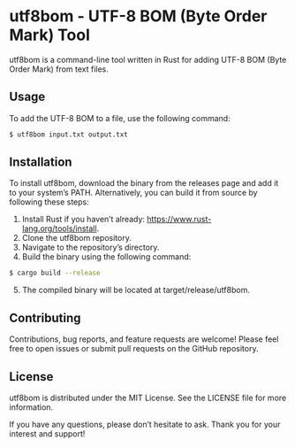 # utf8bom - UTF-8 BOM (Byte Order Mark) Tool

utf8bom is a command-line tool written in Rust for adding UTF-8 BOM (Byte Order Mark) from text files.

## Usage

To add the UTF-8 BOM to a file, use the following command:

```bash
$ utf8bom input.txt output.txt
```
## Installation

To install utf8bom, download the binary from the releases page and add it to your system’s PATH. Alternatively, you can build it from source by following these steps:

1. Install Rust if you haven’t already: https://www.rust-lang.org/tools/install.
2. Clone the utf8bom repository.
3. Navigate to the repository’s directory.
4. Build the binary using the following command:
```bash
$ cargo build --release
```
5. The compiled binary will be located at target/release/utf8bom.

## Contributing

Contributions, bug reports, and feature requests are welcome! Please feel free to open issues or submit pull requests on the GitHub repository.

## License

utf8bom is distributed under the MIT License. See the LICENSE file for more information.

If you have any questions, please don’t hesitate to ask. Thank you for your interest and support!
